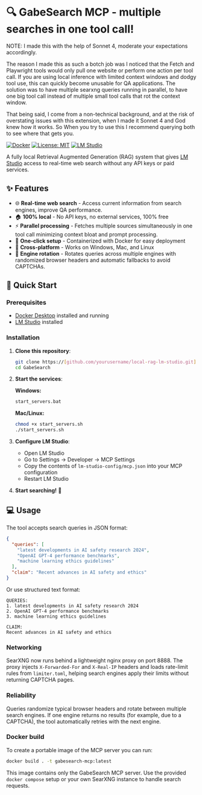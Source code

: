 # 🔍 GabeSearch MCP - multiple searches in one tool call!

NOTE: I made this with the help of Sonnet 4, moderate your expectations accordingly.

The reason I made this as such a botch job was I noticed that the Fetch and Playwright tools would only pull one website or perform one action per tool call. If you are using local inference with limited context windows and dodgy tool use, this can quickly become unusable for QA applications. The solution was to have multiple searxng queries running in parallel, to have one big tool call instead of multiple small tool calls that rot the context window.

That being said, I come from a non-technical background, and at the risk of overstating issues with this extension, when I made it Sonnet 4 and God knew how it works. So When you try to use this I recommend querying both to see where that gets you.

[![Docker](https://img.shields.io/badge/Docker-Required-blue?logo=docker)](https://docker.com)
[![License: MIT](https://img.shields.io/badge/License-MIT-yellow.svg)](https://opensource.org/licenses/MIT)
[![LM Studio](https://img.shields.io/badge/LM%20Studio-MCP%20Extension-green)](https://lmstudio.ai)

A fully local Retrieval Augmented Generation (RAG) system that gives [LM Studio](https://lmstudio.ai) access to real-time web search without any API keys or paid services.


## ✨ Features

- 🌐 **Real-time web search** - Access current information from search engines, improve QA performance.
- 🏠 **100% local** - No API keys, no external services, 100% free
- ⚡ **Parallel processing** - Fetches multiple sources simultaneously in one tool call minimizing context bloat and prompt processing.
- 🐳 **One-click setup** - Containerized with Docker for easy deployment
- 🔧 **Cross-platform** - Works on Windows, Mac, and Linux
- 🔄 **Engine rotation** - Rotates queries across multiple engines with randomized browser headers and automatic fallbacks to avoid CAPTCHAs.


## 🚀 Quick Start

### Prerequisites
- [Docker Desktop](https://www.docker.com/products/docker-desktop/) installed and running
- [LM Studio](https://lmstudio.ai) installed

### Installation

1. **Clone this repository**:
   ```bash
   git clone https://[github.com/yourusername/local-rag-lm-studio.git](https://github.com/gjabdelnoor/GabeSearch.git
   cd GabeSearch
   ```

2. **Start the services**:
   
   **Windows:**
   ```cmd
   start_servers.bat
   ```
   
   **Mac/Linux:**
   ```bash
   chmod +x start_servers.sh
   ./start_servers.sh
   ```

3. **Configure LM Studio**:
   - Open LM Studio
   - Go to Settings → Developer → MCP Settings
   - Copy the contents of `lm-studio-config/mcp.json` into your MCP configuration
   - Restart LM Studio

4. **Start searching!** 🎉

## 💻 Usage

The tool accepts search queries in JSON format:

```json
{
  "queries": [
    "latest developments in AI safety research 2024",
    "OpenAI GPT-4 performance benchmarks",
    "machine learning ethics guidelines"
  ],
  "claim": "Recent advances in AI safety and ethics"
}
```


Or use structured text format:

```
QUERIES:
1. latest developments in AI safety research 2024
2. OpenAI GPT-4 performance benchmarks
3. machine learning ethics guidelines

CLAIM:
Recent advances in AI safety and ethics
```

### Networking

SearXNG now runs behind a lightweight nginx proxy on port 8888. The proxy injects `X-Forwarded-For` and `X-Real-IP` headers and loads rate-limit rules from `limiter.toml`, helping search engines apply their limits without returning CAPTCHA pages.

### Reliability

Queries randomize typical browser headers and rotate between multiple search engines. If one engine returns no results (for example, due to a CAPTCHA), the tool automatically retries with the next engine.

### Docker build

To create a portable image of the MCP server you can run:

```bash
docker build . -t gabesearch-mcp:latest
```

This image contains only the GabeSearch MCP server. Use the provided `docker compose` setup or your own SearXNG instance to handle search requests.

